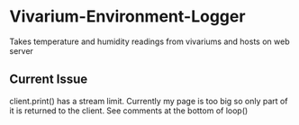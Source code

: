 # Vivarium-Environment-Logger
Takes temperature and humidity readings from vivariums and hosts on web server

## Current Issue
client.print() has a stream limit. Currently my page is too big so only part of it is returned to the client.
See comments at the bottom of loop()
